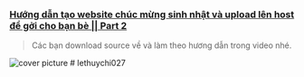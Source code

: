 ### [Hướng dẫn tạo website chúc mừng sinh nhật và upload lên host để gởi cho bạn bè || Part 2](https://)
> Các bạn download source về và làm theo hương dẫn trong video nhé.

![cover picture](./img/hpbd2021p2.jpg)
#   l e t h u y c h i 0 2 7  
 